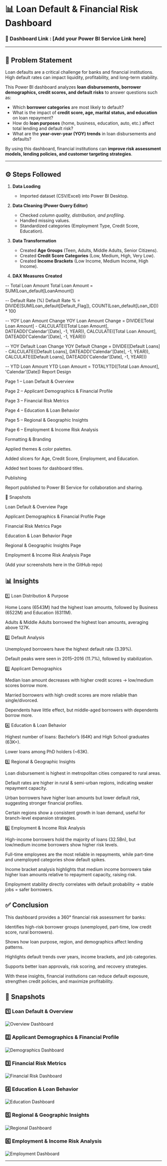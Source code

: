 # 📊 Loan Default & Financial Risk Dashboard  

### 🔗 Dashboard Link : [Add your Power BI Service Link here]  

---

## 📌 Problem Statement  

Loan defaults are a critical challenge for banks and financial institutions. High default rates can impact liquidity, profitability, and long-term stability.  

This Power BI dashboard analyzes **loan disbursements, borrower demographics, credit scores, and default risks** to answer questions such as:  

- Which **borrower categories** are most likely to default?  
- What is the impact of **credit score, age, marital status, and education** on loan repayment?  
- How do **loan purposes** (home, business, education, auto, etc.) affect total lending and default risk?  
- What are the **year-over-year (YOY) trends** in loan disbursements and defaults?  

By using this dashboard, financial institutions can **improve risk assessment models, lending policies, and customer targeting strategies**.  

---

## ⚙️ Steps Followed  

1. **Data Loading**  
   - Imported dataset (CSV/Excel) into Power BI Desktop.  

2. **Data Cleaning (Power Query Editor)**  
   - Checked *column quality, distribution, and profiling*.  
   - Handled missing values.  
   - Standardized categories (Employment Type, Credit Score, Education).  

3. **Data Transformation**  
   - Created **Age Groups** (Teen, Adults, Middle Adults, Senior Citizens).  
   - Created **Credit Score Categories** (Low, Medium, High, Very Low).  
   - Created **Income Brackets** (Low Income, Medium Income, High Income).  

4. **DAX Measures Created**
   
-- Total Loan Amount
Total Loan Amount = SUM(Loan_default[LoanAmount])

-- Default Rate (%)
Default Rate % = 
DIVIDE(SUM(Loan_default[Default_Flag]), COUNT(Loan_default[Loan_ID])) * 100

-- YOY Loan Amount Change
YOY Loan Amount Change = 
DIVIDE([Total Loan Amount] - CALCULATE([Total Loan Amount], DATEADD('Calendar'[Date], -1, YEAR)),
       CALCULATE([Total Loan Amount], DATEADD('Calendar'[Date], -1, YEAR)))

-- YOY Default Loan Change
YOY Default Change = 
DIVIDE([Default Loans] - CALCULATE([Default Loans], DATEADD('Calendar'[Date], -1, YEAR)),
       CALCULATE([Default Loans], DATEADD('Calendar'[Date], -1, YEAR)))

-- YTD Loan Amount
YTD Loan Amount = TOTALYTD([Total Loan Amount], 'Calendar'[Date])
Report Design

Page 1 – Loan Default & Overview

Page 2 – Applicant Demographics & Financial Profile

Page 3 – Financial Risk Metrics

Page 4 – Education & Loan Behavior

Page 5 – Regional & Geographic Insights

Page 6 – Employment & Income Risk Analysis

Formatting & Branding

Applied themes & color palettes.

Added slicers for Age, Credit Score, Employment, and Education.

Added text boxes for dashboard titles.

Publishing

Report published to Power BI Service for collaboration and sharing.

📸 Snapshots

Loan Default & Overview Page

Applicant Demographics & Financial Profile Page

Financial Risk Metrics Page

Education & Loan Behavior Page

Regional & Geographic Insights Page

Employment & Income Risk Analysis Page

(Add your screenshots here in the GitHub repo)

## 📊 Insights
1️⃣ Loan Distribution & Purpose

Home Loans (6543M) had the highest loan amounts, followed by Business (6522M) and Education (6311M).

Adults & Middle Adults borrowed the highest loan amounts, averaging above 127K.

2️⃣ Default Analysis

Unemployed borrowers have the highest default rate (3.39%).

Default peaks were seen in 2015–2016 (11.7%), followed by stabilization.

3️⃣ Applicant Demographics

Median loan amount decreases with higher credit scores → low/medium scores borrow more.

Married borrowers with high credit scores are more reliable than single/divorced.

Dependents have little effect, but middle-aged borrowers with dependents borrow more.

4️⃣ Education & Loan Behavior

Highest number of loans: Bachelor’s (64K) and High School graduates (63K+).

Lower loans among PhD holders (~63K).

5️⃣ Regional & Geographic Insights

Loan disbursement is highest in metropolitan cities compared to rural areas.

Default rates are higher in rural & semi-urban regions, indicating weaker repayment capacity.

Urban borrowers have higher loan amounts but lower default risk, suggesting stronger financial profiles.

Certain regions show a consistent growth in loan demand, useful for branch-level expansion strategies.

6️⃣ Employment & Income Risk Analysis

High-income borrowers hold the majority of loans (32.5Bn), but low/medium income borrowers show higher risk levels.

Full-time employees are the most reliable in repayments, while part-time and unemployed categories show default spikes.

Income bracket analysis highlights that medium income borrowers take higher loan amounts relative to repayment capacity, raising risk.

Employment stability directly correlates with default probability → stable jobs = safer borrowers.

## ✅ Conclusion

This dashboard provides a 360° financial risk assessment for banks:

Identifies high-risk borrower groups (unemployed, part-time, low credit score, rural borrowers).

Shows how loan purpose, region, and demographics affect lending patterns.

Highlights default trends over years, income brackets, and job categories.

Supports better loan approvals, risk scoring, and recovery strategies.

With these insights, financial institutions can reduce default exposure, strengthen credit policies, and maximize profitability.
## 📸 Snapshots  

### 1️⃣ Loan Default & Overview  
![Overview Dashboard](images/Screenshot1.png)  

### 2️⃣ Applicant Demographics & Financial Profile  
![Demographics Dashboard](images/Screenshot2.png)  

### 3️⃣ Financial Risk Metrics  
![Financial Risk Dashboard](images/Screenshot3.png)  

### 4️⃣ Education & Loan Behavior  
![Education Dashboard](images/Screenshot4.png)  

### 5️⃣ Regional & Geographic Insights  
![Regional Dashboard](images/Screenshot5.png)  

### 6️⃣ Employment & Income Risk Analysis  
![Employment Dashboard](images/Screenshot6.png)  

---

